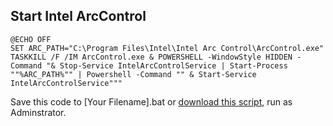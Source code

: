 ## Start Intel ArcControl

```batchfile
@ECHO OFF
SET ARC_PATH="C:\Program Files\Intel\Intel Arc Control\ArcControl.exe"
TASKKILL /F /IM ArcControl.exe & POWERSHELL -WindowStyle HIDDEN -Command "& Stop-Service IntelArcControlService | Start-Process ""%ARC_PATH%"" | Powershell -Command "" & Start-Service IntelArcControlService"""
```

Save this code to [Your Filename].bat or [download this script](https://raw.githubusercontent.com/iamverycute/StartArcControl/master/StartIntelArcV2.bat), run as Adminstrator.
